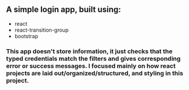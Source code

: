 ## A simple login app, built using:
* react
* react-transition-group
* bootstrap

### This app doesn't store information, it just checks that the typed credentials match the filters and gives corresponding error or success messages. I focused mainly on how react projects are laid out/organized/structured, and styling in this project.

